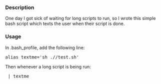 ### Description ###

One day I got sick of waiting for long scripts to run, so I wrote this simple bash script which texts the user when their script is done.

### Usage ###

In .bash_profile, add the following line:
<pre>
alias textme='sh ./<path_to_file>/test.sh'
</pre>

Then whenever a long script is being run:

<pre>
<command_to_run_long_script> | textme
</pre>
